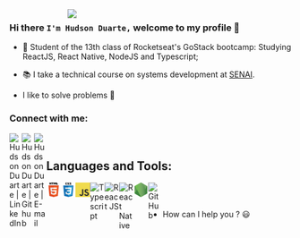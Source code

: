 <img align="right" width="400" src="https://hackernoon.com/images/f2px36fy.gif" />

### Hi there `I'm Hudson Duarte,` welcome to my profile 👋

- :rocket: Student of the 13th class of Rocketseat's GoStack bootcamp: Studying ReactJS, React Native, NodeJS and Typescript;
- :books: I take a technical course on systems development at [SENAI](http://senaiweb.fieb.org.br/senai2/cursos/desenvolvimento-de-sistemas).

- I like to solve problems :exploding_head:

### Connect with me: 
[<img align="left" alt="Hudson Duarte | LinkedIn" width="22px" src="https://cdn.jsdelivr.net/npm/simple-icons@v3/icons/linkedin.svg" />][linkedin]
[<img align="left" alt="Hudson Duarte | Github" width="22px" src="https://cdn.jsdelivr.net/npm/simple-icons@3.4.0/icons/github.svg" />][github]
[<img align="left" alt="Hudson Duarte | E-mail" width="22px" src="https://cdn.jsdelivr.net/npm/simple-icons@3.4.0/icons/microsoftoutlook.svg" />][outlook]

<br />

## Languages and Tools:
<a href="https://developer.mozilla.org/pt-BR/docs/Web/HTML/HTML5"> 
  <img align="left" alt="HTML5" width="26px" src="https://raw.githubusercontent.com/github/explore/80688e429a7d4ef2fca1e82350fe8e3517d3494d/topics/html/html.png" /> 
</a>
<a href="https://www.w3.org/Style/CSS/Overview.en.html">
  <img align="left" alt="CSS3" width="26px" src="https://raw.githubusercontent.com/github/explore/80688e429a7d4ef2fca1e82350fe8e3517d3494d/topics/css/css.png" />
</a>
<a href="https://developer.mozilla.org/pt-BR/docs/Web/JavaScript">
  <img align="left" alt="JavaScript" width="26px" src="https://raw.githubusercontent.com/github/explore/80688e429a7d4ef2fca1e82350fe8e3517d3494d/topics/javascript/javascript.png" />
</a>
<a href="https://www.typescriptlang.org/">
  <img align="left" alt="Typescript" width="26px" src="https://upload.wikimedia.org/wikipedia/commons/thumb/4/4c/Typescript_logo_2020.svg/1200px-Typescript_logo_2020.svg.png"/>
</a>
<a href="https://pt-br.reactjs.org">
  <img align="left" alt="React JS" width="26px" src="https://cdn.jsdelivr.net/npm/simple-icons@3.4.0/icons/react.svg" />
</a>
<a href="https://reactnative.dev">
  <img align="left" alt="React Native" width="26px" src="https://library.kissclipart.com/20181008/qw/kissclipart-react-logo-transparent-background-clipart-react-co-f9507a1adbc3c5f3.jpg" />
</a>
<a href="https://nodejs.org/en/">
  <img align="left" alt="Node.js" width="26px" src="https://raw.githubusercontent.com/github/explore/80688e429a7d4ef2fca1e82350fe8e3517d3494d/topics/nodejs/nodejs.png" />
</a>
<a href="https://git-scm.com">
  <img align="left" alt="GitHub" width="26px" src="https://git-scm.com/images/logos/downloads/Git-Icon-1788C.png" />
</a>


<br />
<br />

- How can I help you ? :smiley:

[linkedin]: https://www.linkedin.com/in/huduarte/
[github]: https://github.com/huduarte
[outlook]: mailto:hudsoneeto@outlook.com
